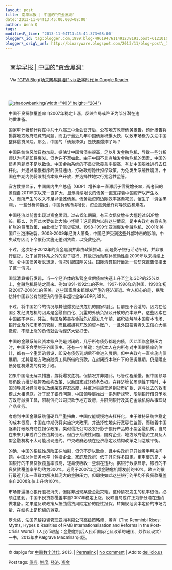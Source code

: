 ```yaml
--- 
layout: post 
title: 南华早报 | 中国的"资金黑洞" 
date:'2013-11-04T13:45:00.003+08:00' 
author: Wenh Q
tags:
modified\_time: '2013-11-04T13:45:41.373+08:00' 
blogger\_id: tag:blogger.com,1999:blog-4961947611491238191.post-6121010711237235122
blogger\_orig\_url: http://binaryware.blogspot.com/2013/11/blog-post\_7833.html
---
```

<div style="margin: 10px; padding: 5px;">

<div style="font-size: 18px;">

[南华早报 |
中国的"资金黑洞"](http://feedproxy.google.com/~r/chinagfwblog/~3/KEvYl-PycoE/)

</div>

<div style="font-size: 13px;">

Via ["GFW Blog(功夫网与翻墙)" via 数字时代 in Google
Reader](https://www.blogger.com/blogger.g?blogID=4961947611491238191)

</div>

</div>

<div style="font-size: 13px; padding: 15px 0 10px 10px;">

<div style="width: 413px;">

[![shadowbanking](http://chinadigitaltimes.net/chinese/files/2013/10/shadowbanking.jpg){width="403"
height="264"}](http://chinadigitaltimes.net/chinese/files/2013/10/shadowbanking.jpg)

中国不良贷款覆盖率自2007年稳定上涨，反映当局或许正为部分潜在违约做准备。

</div>

国家审计署预计将在中共十八届三中全会召开后，公布地方政府债务报告。预计报告将揭露地方政府隐藏的问题，而由于最近几年中国债务积累太快，以致市场极为关注中国整体信贷风险。那么，中国的「债务炸弹」是快要爆炸了吗？

中国系统性风险日益加剧。据估计中国偿债率很高，足以引发金融危机，导致一些分析师认为问题即将爆发。但也许不至如此。由于中国不具有触发金融危机的因素，中国的债务问题尚不足以致命。中国金融系统的不良贷款覆盖率很高，有助中国艰难进行去杠杆化，并通过缓慢有序的债务违约，打破政府隐性担保政策。为免发生系统性崩溃，中国在中期内仍将限制资本账户开放，并选择性地实行宽容性监管。

官方数据显示，中国国内生产总值（GDP）增长率一直滞后于信贷增长率，两者间的差距自2011年末以来一直扩大，显示持续增长的债务一直支撑着中国资产以产生收入，而所产生的收入不足以偿还债务。债务融资的边际效率逐渐减弱，催生了「资金黑洞」。一些分析师指出，中国负债持续增长，资金黑洞最终将导致危机爆发。

中国经济以前曾出现过资金黑洞。过去15年期间，有三次信贷增长大幅超过GDP增长。那么，为何此次要如此大惊小怪呢？这是因为以前这些情况，是中央政府有意实施扩张的货币政策，由此推动了信贷狂潮。1998-1999年亚洲爆发金融危机，2001年美国IT业泡沫破裂，2008-2009年经济大萧条，中国经济受到这些外部冲击的影响，中央政府因而下令银行实施无差别贷款，以挽救经济。

不过，这次始于2012年的资金黑洞并非由政策推动，而是影子银行活动所致，并非银行信贷。处于监管体系之外的影子银行，其放贷推动整体流动性自2009年以来持续上涨，令中国债务增长迅速，情况引起国际关注。国际清算银行最近一份研究报告便指出了这一情况。

国际清算银行发现，当一个经济体的私营企业偿债率快速上升至全年GDP的25%以上，金融危机将随之而来。例如1991-1992年的芬兰、1997-1998年的韩国、1990年初及2007-2008年的英美。这些国家后来都爆发严重的经济衰退。令人担心的是，据我估计中国非公有制经济的偿债率超过全年GDP的35%。

不过，将中国如今的情况与其他爆发经济危机的国家相比，目前是不合适的，因为在他国引发经济危机的因素是金融自由化、沉重的外债负担及开放的资本账户。这些因素在中国都不存在。芬兰、韩国及英美在金融危机爆发几年前，都积极解除本国资本市场、银行业及外汇市场的管制，而且都拥有开放的资本账户，一旦外国投资者失去信心大幅撤资，不断上涨的负债就会令经济大受打击。

中国的金融系统及资本账户仍是封闭的，几乎所有债务都是内债，因此面临金融压力时，中国不会受制于外国债主。还有一个关键：包括本人在内所有对中国偿债率的估计，都有一个重要的假设，即没有债务到期后不会进入展期。但中央政府一直实施内债展期，尤其是地方政府融资工具所借的贷款。在封闭资本账户下的债务展期，仍是阻止债务危机爆发的有效手段。

如果中国毫无解决措施，势将爆发危机。但情况并非如此。尽管过程缓慢，但中国领导层仍致力推动规管及结构改革，以助国家减轻债务负担。在经济增长周期性下降时，中国领导层对经济增长放缓采取容忍态度，并反对实施无差别货币扩张，这与过去的救市模式大相径庭。对于影子银行问题，中国领导层推出一系列新规管，限制银行借贷予地方政府融资工具，限制信托公司贷款予地方政府，并限制银行及其它金融机构从事理财产品业务。

考虑到中国金融系统僵硬且严重扭曲，中国仅能缓慢地去杠杆化。由于维持系统性稳定的成本很高，中国在中期仍将实施护大政策，并选择性地实行宽容性监管。而随着中国逐渐打破政府隐性担保政策，类似信托公司及发行影子银行产品的小型金融机构，当局在未来几年或许会任由其倒闭。但由于系统性问题，国有企业、地方政府融资工具及大型金融机构不太可能出现违约。中央政府必须在经济稳定及结构改革之间达成平衡。

的确，中国的系统性风险正在加剧，但仍不足以致命，且中央政府已开始着手解决问题。中国总体债务水平（包括企业、家庭及政府）低于其它许多国家。更重要的是，中国银行的不良贷款覆盖率很高，轻易便吸收一些潜在违约。据银行数据显示，银行的不良贷款覆盖率平均约为300%。远高于2007年全球金融危机爆发前的40%。欧洲的银行最近几年一直致力解决其庞大的金融压力，但即使如此这些银行的平均不良贷款覆盖率自2008年仅上升约100%。

市场普遍担心银行股权消失，但除非出现某些金融灾难，这种情况发生的机率很低。必须注意到，中国不良贷款覆盖率自2007年稳定上涨，反映当局或许正为部分潜在违约做准备。如果这反映政策从扭曲信贷风险定价的隐性担保，转向规范资本定价的市场力量，在结构上是积极的转变。

罗念慈，法国巴黎投资管理亚洲有限公司高级策略师，着有《The Renminbi
Rises: Myths, Hypes & Realities of RMB Internationalisation and Reforms
in the Post-Crisis
World》（人民币崛起：金融危机后人民币国际化及改革的谜团、炒作及现实）一书，2013年由Palgrave
Macmillan出版。


------------------------------------------------------------------------

© dapigu for [中国数字时代](http://chinadigitaltimes.net/chinese), 2013.
|
[Permalink](http://chinadigitaltimes.net/chinese/2013/10/%E5%8D%97%E5%8D%8E%E6%97%A9%E6%8A%A5-%E4%B8%AD%E5%9B%BD%E7%9A%84%E8%B5%84%E9%87%91%E9%BB%91%E6%B4%9E/)
| [No
comment](http://chinadigitaltimes.net/chinese/2013/10/%E5%8D%97%E5%8D%8E%E6%97%A9%E6%8A%A5-%E4%B8%AD%E5%9B%BD%E7%9A%84%E8%B5%84%E9%87%91%E9%BB%91%E6%B4%9E/#comments)
| Add to
[del.icio.us](http://del.icio.us/post?url=http://chinadigitaltimes.net/chinese/2013/10/%E5%8D%97%E5%8D%8E%E6%97%A9%E6%8A%A5-%E4%B8%AD%E5%9B%BD%E7%9A%84%E8%B5%84%E9%87%91%E9%BB%91%E6%B4%9E/&title=%E5%8D%97%E5%8D%8E%E6%97%A9%E6%8A%A5%20%7C%20%E4%B8%AD%E5%9B%BD%E7%9A%84%E2%80%9C%E8%B5%84%E9%87%91%E9%BB%91%E6%B4%9E%E2%80%9D)

Post tags:
[债务](http://chinadigitaltimes.net/chinese/tag/%E5%80%BA%E5%8A%A1/?category=10466),
[制度](http://chinadigitaltimes.net/chinese/tag/%E5%88%B6%E5%BA%A6/?category=10466),
[经济](http://chinadigitaltimes.net/chinese/tag/%E7%BB%8F%E6%B5%8E/?category=10466),
[资金](http://chinadigitaltimes.net/chinese/tag/%E8%B5%84%E9%87%91/?category=10466)

</div>
